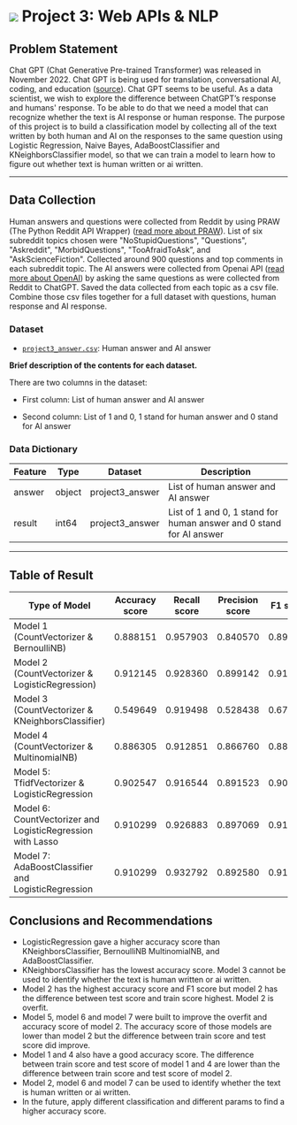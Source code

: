 # ![](https://ga-dash.s3.amazonaws.com/production/assets/logo-9f88ae6c9c3871690e33280fcf557f33.png) Project 3: Web APIs & NLP

## Problem Statement

Chat GPT (Chat Generative Pre-trained Transformer) was released in November 2022. Chat GPT is being used for translation, conversational AI,  coding, and education ([source](https://research.aimultiple.com/chatgpt-use-cases/#textual-applications)). Chat GPT seems to be useful. As a data scientist, we wish to explore the difference between ChatGPT’s response and humans' response. To be able to do that we need a model that can recognize whether the text is AI response or human response. The purpose of this project is to build a classification model by collecting all of the text written by both human and AI on the responses to the same question using Logistic Regression, Naive Bayes, AdaBoostClassifier and KNeighborsClassifier model, so that we can train a model to learn how to figure out whether text is human written or ai written.

---
## Data Collection

Human answers and questions were collected from Reddit by using PRAW (The Python Reddit API Wrapper) ([read more about PRAW](https://praw.readthedocs.io/en/stable/)). List of six subreddit topics chosen were "NoStupidQuestions", "Questions", "Askreddit", "MorbidQuestions", "TooAfraidToAsk”, and "AskScienceFiction". Collected around 900 questions and top comments in each subreddit topic. The AI answers were collected from Openai API ([read more about OpenAI](https://openai.com/blog/openai-api)) by asking the same questions as were collected from Reddit to ChatGPT. Saved the data collected from each topic as a csv file. Combine those csv files together for a full dataset with questions, human response and AI response. 


### Dataset

* [`project3_answer.csv`]('../data/project3_answer.csv'): Human answer and AI answer

**Brief description of the contents for each dataset.**

There are two columns in the dataset:

* First column: List of human answer and AI answer

* Second column: List of 1 and 0, 1 stand for human answer and 0 stand for AI answer

### Data Dictionary

|Feature|Type|Dataset|Description|
|---|---|---|---|
|answer|object|project3_answer|List of human answer and AI answer| 
|result|int64|project3_answer|List of 1 and 0, 1 stand for human answer and 0 stand for AI answer| 

---

## Table of Result

|Type of Model|Accuracy score|Recall score|Precision score|F1 score|
|---|---|---|---|---|
|Model 1 (CountVectorizer & BernoulliNB)|0.888151|0.957903|0.840570|0.895409|
|Model 2 (CountVectorizer & LogisticRegression)|0.912145|0.928360|0.899142|0.913517|
|Model 3 (CountVectorizer & KNeighborsClassifier)|0.549649|0.919498|0.528438|0.671159|
|Model 4 (CountVectorizer & MultinomialNB)|0.886305|0.912851|0.866760|0.889209|
|Model 5: TfidfVectorizer & LogisticRegression|0.902547|0.916544|0.891523|0.903860|
|Model 6: CountVectorizer and LogisticRegression with Lasso|0.910299|0.926883|0.897069|0.911733|
|Model 7: AdaBoostClassifier and LogisticRegression|0.910299|0.932792|0.892580|0.912243|

## Conclusions and Recommendations

* LogisticRegression gave a higher accuracy score than KNeighborsClassifier, BernoulliNB MultinomialNB, and AdaBoostClassifier. 
* KNeighborsClassifier has the lowest accuracy score. Model 3 cannot be used to identify whether the text is human written or ai written.
* Model 2 has the highest accuracy score and F1 score but model 2 has the difference between test score and train score highest. Model 2 is overfit. 
* Model 5, model 6 and model 7 were built to improve the overfit and accuracy score of model 2. The accuracy score of those models are lower than model 2 but the difference between train score and test score did improve.
* Model 1 and 4 also have a good accuracy score. The difference between train score and test score of model 1 and 4 are lower than the difference between train score and test score of model 2. 
* Model 2, model 6 and model 7 can be used to identify whether the text is human written or ai written.
* In the future, apply different classification and different params to find a higher accuracy score.  

